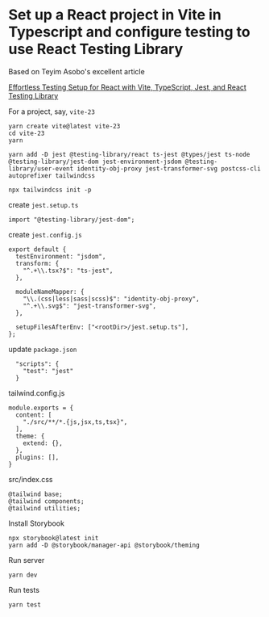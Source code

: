 # Set up a React project in Vite in Typescript and configure testing to use React Testing Library

Based on Teyim Asobo's excellent article

[Effortless Testing Setup for React with Vite, TypeScript, Jest, and React Testing Library](https://dev.to/teyim/effortless-testing-setup-for-react-with-vite-typescript-jest-and-react-testing-library-1c48)

For a project, say, `vite-23`

```
yarn create vite@latest vite-23
cd vite-23
yarn

yarn add -D jest @testing-library/react ts-jest @types/jest ts-node @testing-library/jest-dom jest-environment-jsdom @testing-library/user-event identity-obj-proxy jest-transformer-svg postcss-cli autoprefixer tailwindcss

npx tailwindcss init -p

```

create `jest.setup.ts`

```
import "@testing-library/jest-dom";
```

create `jest.config.js`

```
export default {
  testEnvironment: "jsdom",
  transform: {
    "^.+\\.tsx?$": "ts-jest",
  },

  moduleNameMapper: {
    "\\.(css|less|sass|scss)$": "identity-obj-proxy",
    "^.+\\.svg$": "jest-transformer-svg",
  },

  setupFilesAfterEnv: ["<rootDir>/jest.setup.ts"],
};
```

update `package.json`

```
  "scripts": {
    "test": "jest"
  }
```

tailwind.config.js

```
module.exports = {
  content: [
    "./src/**/*.{js,jsx,ts,tsx}",
  ],
  theme: {
    extend: {},
  },
  plugins: [],
}
```

src/index.css
```
@tailwind base;
@tailwind components;
@tailwind utilities;
```

Install Storybook
```
npx storybook@latest init
yarn add -D @storybook/manager-api @storybook/theming
```

Run server

```
yarn dev
```

Run tests

```
yarn test
```
